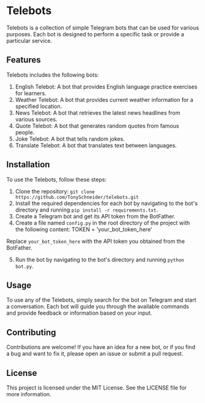 Telebots
========

Telebots is a collection of simple Telegram bots that can be used for various purposes. Each bot is designed to perform a specific task or provide a particular service.

Features
--------

Telebots includes the following bots:

1. English Telebot: A bot that provides English language practice exercises for learners.
2. Weather Telebot: A bot that provides current weather information for a specified location.
3. News Telebot: A bot that retrieves the latest news headlines from various sources.
4. Quote Telebot: A bot that generates random quotes from famous people.
5. Joke Telebot: A bot that tells random jokes.
6. Translate Telebot: A bot that translates text between languages.

Installation
------------

To use the Telebots, follow these steps:

1. Clone the repository: `git clone https://github.com/TonySchneider/telebots.git`
2. Install the required dependencies for each bot by navigating to the bot's directory and running `pip install -r requirements.txt`.
3. Create a Telegram bot and get its API token from the BotFather.
4. Create a file named `config.py` in the root directory of the project with the following content: TOKEN = 'your_bot_token_here'

Replace `your_bot_token_here` with the API token you obtained from the BotFather.

5. Run the bot by navigating to the bot's directory and running `python bot.py`.

Usage
-----

To use any of the Telebots, simply search for the bot on Telegram and start a conversation. Each bot will guide you through the available commands and provide feedback or information based on your input.

Contributing
------------

Contributions are welcome! If you have an idea for a new bot, or if you find a bug and want to fix it, please open an issue or submit a pull request.

License
-------

This project is licensed under the MIT License. See the LICENSE file for more information.
